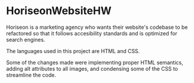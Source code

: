 # HoriseonWebsiteHW

Horiseon is a marketing agency who wants their website's codebase to be refactored so that it follows accesibility standards and is optimized for search engines.

The languages used in this project are HTML and CSS.

Some of the changes made were implementing proper HTML semantics, adding alt attributes to all images, and condensing some of the CSS to streamline the code.